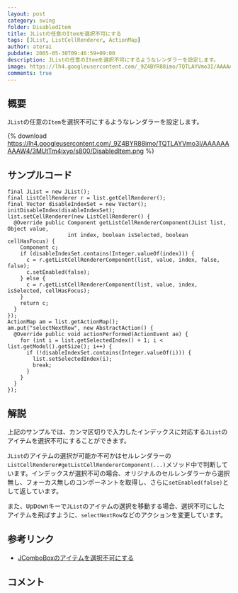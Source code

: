 ```yaml
---
layout: post
category: swing
folder: DisabledItem
title: JListの任意のItemを選択不可にする
tags: [JList, ListCellRenderer, ActionMap]
author: aterai
pubdate: 2005-05-30T09:46:59+09:00
description: JListの任意のItemを選択不可にするようなレンダラーを設定します。
image: https://lh4.googleusercontent.com/_9Z4BYR88imo/TQTLAYVmo3I/AAAAAAAAAW4/3MUtTm4ixyo/s800/DisabledItem.png
comments: true
---
```

## 概要
`JList`の任意の`Item`を選択不可にするようなレンダラーを設定します。

{% download https://lh4.googleusercontent.com/_9Z4BYR88imo/TQTLAYVmo3I/AAAAAAAAAW4/3MUtTm4ixyo/s800/DisabledItem.png %}

## サンプルコード
<pre class="prettyprint"><code>final JList = new JList();
final ListCellRenderer r = list.getCellRenderer();
final Vector disableIndexSet = new Vector();
initDisableIndex(disableIndexSet);
list.setCellRenderer(new ListCellRenderer() {
  @Override public Component getListCellRendererComponent(JList list, Object value,
                   int index, boolean isSelected, boolean cellHasFocus) {
    Component c;
    if (disableIndexSet.contains(Integer.valueOf(index))) {
      c = r.getListCellRendererComponent(list, value, index, false, false);
      c.setEnabled(false);
    } else {
      c = r.getListCellRendererComponent(list, value, index, isSelected, cellHasFocus);
    }
    return c;
  }
});
ActionMap am = list.getActionMap();
am.put("selectNextRow", new AbstractAction() {
  @Override public void actionPerformed(ActionEvent ae) {
    for (int i = list.getSelectedIndex() + 1; i &lt; list.getModel().getSize(); i++) {
      if (!disableIndexSet.contains(Integer.valueOf(i))) {
        list.setSelectedIndex(i);
        break;
      }
    }
  }
});
</code></pre>

## 解説
上記のサンプルでは、カンマ区切りで入力したインデックスに対応する`JList`のアイテムを選択不可にすることができます。

`JList`のアイテムの選択が可能か不可かはセルレンダラーの`ListCellRenderer#getListCellRendererComponent(...)`メソッド中で判断しています。インデックスが選択不可の場合、オリジナルのセルレンダラーから選択無し、フォーカス無しのコンポーネントを取得し、さらに`setEnabled(false)`として返しています。

また、<kbd>Up</kbd><kbd>Down</kbd>キーで`JList`のアイテムの選択を移動する場合、選択不可にしたアイテムを飛ばすように、`selectNextRow`などのアクションを変更しています。

## 参考リンク
- [JComboBoxのアイテムを選択不可にする](http://ateraimemo.com/Swing/DisableItemComboBox.html)

<!-- dummy comment line for breaking list -->

## コメント
